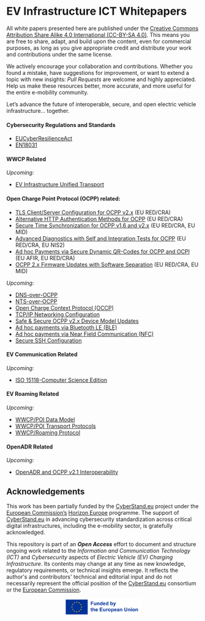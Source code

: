 # EV Infrastructure ICT Whitepapers

All white papers presented here are published under the [Creative Commons Attribution Share Alike 4.0 International (CC-BY-SA 4.0)](https://creativecommons.org/licenses/by-sa/4.0/). This means you are free to share, adapt, and build upon the content, even for commercial purposes, as long as you give appropriate credit and distribute your work and contributions under the same license.

We actively encourage your collaboration and contributions. Whether you found a mistake, have suggestions for improvement, or want to extend a topic with new insights: *Pull Requests* are welcome and highly appreciated. Help us make these resources better, more accurate, and more useful for the entire e-mobility community.

Let’s advance the future of interoperable, secure, and open electric vehicle infrastructure... together.

#### Cybersecurity Regulations and Standards

- [EUCyberResilienceAct](RegulationsAndStandards/EUCyberResilienceAct.md)
- [EN18031](RegulationsAndStandards/EN18031.md)

#### WWCP Related

*Upcoming:*

- [EV Infrastructure Unified Transport](UnifiedTransport/README.md)


#### Open Charge Point Protocol (OCPP) related:

- [TLS Client/Server Configuration for OCPP v2.x](TLSConfiguration/README.md) (EU RED/CRA)
- [Alternative HTTP Authentication Methods for OCPP](HTTPAuthExtensions/README.md) (EU RED/CRA)
- [Secure Time Synchronization for OCPP v1.6 and v2.x](SecureTimeSync/README.md) (EU RED/CRA, EU MID)
- [Advanced Diagnostics with Self and Integration Tests for OCPP](AdvancedDiagnostics/README.md) (EU RED/CRA, EU NIS2)
- [Ad hoc Payments via Secure Dynamic QR-Codes for OCPP and OCPI](SecureDynamicQRCodes/README.md) (EU AFIR, EU RED/CRA)
- [OCPP 2.x Firmware Updates with Software Separation](FirmwareUpdateSeparation/README.md) (EU RED/CRA, EU MID)

*Upcoming:*

- [DNS-over-OCPP](DNS-over-OCPP/README.md)
- [NTS-over-OCPP](NTS-over-OCPP/README.md)
- [Open Charge Context Protocol (OCCP)](OCCP/README.md)
- [TCP/IP Networking Configuration](TCPIPNetworkingConfiguration/README.md)
- [Safe & Secure OCPP v2.x Device Model Updates](SafeAndSecureDeviceModelUpdates/README.md)
- [Ad hoc payments via Bluetooth LE (BLE)](AdHocPaymentsBLE/README.md)
- [Ad hoc payments via Near Field Communication (NFC)](AdHocPaymentsNFC/README.md)
- [Secure SSH Configuration](SecureSSHConfiguration/README.md)


#### EV Communication Related

*Upcoming:*

- [ISO 15118-Computer Science Edition](ISO15118-CSE/README.md)


#### EV Roaming Related

*Upcoming:*

- [WWCP/POI Data Model](WWCP-POI-Datamodel/README.md)
- [WWCP/POI Transport Protocols](WWCP-POI-TransportProtocols/README.md)
- [WWCP/Roaming Protocol](WWCP-Roaming-Protocol/README.md)


#### OpenADR Related

*Upcoming:*

- [OpenADR and OCPP v2.1 Interoperability](OpenADR-OCPPv2.1/README.md)


## Acknowledgements


This work has been partially funded by the [CyberStand.eu](https://cyberstand.eu) project under the [European Commission’s](https://commission.europa.eu) [Horizon Europe](https://research-and-innovation.ec.europa.eu/funding/funding-opportunities/funding-programmes-and-open-calls/horizon-europe_en) programme. The support of [CyberStand.eu](https://cyberstand.eu) in advancing cybersecurity standardization across critical digital infrastructures, including the e-mobility sector, is gratefully acknowledged.

This repository is part of an ***Open Access*** effort to document and structure ongoing work related to the *Information and Communication Technology (ICT)* and *Cybersecurity* aspects of *Electric Vehicle (EV) Charging Infrastructure*. Its contents may change at any time as new knowledge, regulatory requirements, or technical insights emerge. It reflects the author's and contributors' technical and editorial input and do not necessarily represent the official position of the [CyberStand.eu](https://cyberstand.eu) consortium or the [European Commission](https://commission.europa.eu).

<p align="center">
    <img src="images/EN_FundedbytheEU_RGB_POS.png" alt="Funded by the European Union" width="200">
</p>

